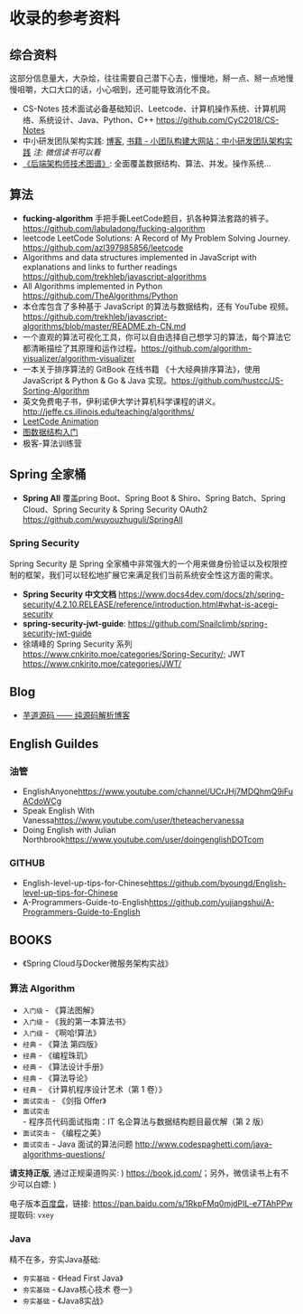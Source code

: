 # 收录的参考资料

## 综合资料

这部分信息量大，大杂烩，往往需要自己潜下心去，慢慢地，掰一点、掰一点地慢慢咀嚼，大口大口的话，小心咽到，还可能导致消化不良。

* CS-Notes 技术面试必备基础知识、Leetcode、计算机操作系统、计算机网络、系统设计、Java、Python、C++ <https://github.com/CyC2018/CS-Notes>
* 中小研发团队架构实践: [博客](https://www.cnblogs.com/dotnet-arch-system/), [书籍 - 小团队构建大网站：中小研发团队架构实践](https://item.jd.com/12477683.html) *注: 微信读书可以看*
* [《后端架构师技术图谱》](https://github.com/xingshaocheng/architect-awesome): 全面覆盖数据结构、算法、并发。操作系统...

## 算法

* **fucking-algorithm** 手把手撕LeetCode题目，扒各种算法套路的裤子。<https://github.com/labuladong/fucking-algorithm>
* leetcode LeetCode Solutions: A Record of My Problem Solving Journey. <https://github.com/azl397985856/leetcode>
* Algorithms and data structures implemented in JavaScript with explanations and links to further readings <https://github.com/trekhleb/javascript-algorithms>
* All Algorithms implemented in Python <https://github.com/TheAlgorithms/Python>
* 本仓库包含了多种基于 JavaScript 的算法与数据结构，还有 YouTube 视频。<https://github.com/trekhleb/javascript-algorithms/blob/master/README.zh-CN.md>
* 一个直观的算法可视化工具，你可以自由选择自己想学习的算法，每个算法它都清晰描绘了其原理和运作过程。<https://github.com/algorithm-visualizer/algorithm-visualizer>
* 一本关于排序算法的 GitBook 在线书籍 《十大经典排序算法》，使用 JavaScript & Python & Go & Java 实现。<https://github.com/hustcc/JS-Sorting-Algorithm>
* 英文免费电子书，伊利诺伊大学计算机科学课程的讲义。<http://jeffe.cs.illinois.edu/teaching/algorithms/>
* [LeetCode Animation](https://github.com/MisterBooo/LeetCodeAnimationvv)
* [图数据结构入门](https://adrianmejia.com/blog/2018/05/14/data-structures-for-beginners-graphs-time-complexity-tutorial/)
* 极客-算法训练营

## Spring 全家桶

* **Spring All** 覆盖pring Boot、Spring Boot & Shiro、Spring Batch、Spring Cloud、Spring Security & Spring Security OAuth2 <https://github.com/wuyouzhuguli/SpringAll>

### Spring Security

Spring Security 是 Spring 全家桶中非常强大的一个用来做身份验证以及权限控制的框架，我们可以轻松地扩展它来满足我们当前系统安全性这方面的需求。

* **Spring Security 中文文档** <https://www.docs4dev.com/docs/zh/spring-security/4.2.10.RELEASE/reference/introduction.html#what-is-acegi-security>
* **spring-security-jwt-guide**: <https://github.com/Snailclimb/spring-security-jwt-guide>
* 徐靖峰的 Spring Security 系列 <https://www.cnkirito.moe/categories/Spring-Security/>; JWT <https://www.cnkirito.moe/categories/JWT/>

## Blog

* [芋道源码 —— 纯源码解析博客](http://www.iocoder.cn/)

## English Guildes

### 油管

* EnglishAnyone<https://www.youtube.com/channel/UCrJHj7MDQhmQ9iFuACdoWCg>
* Speak English With Vanessa<https://www.youtube.com/user/theteachervanessa>
* Doing English with Julian Northbrook<https://www.youtube.com/user/doingenglishDOTcom>

### GITHUB

* English-level-up-tips-for-Chinese<https://github.com/byoungd/English-level-up-tips-for-Chinese>
* A-Programmers-Guide-to-English<https://github.com/yujiangshui/A-Programmers-Guide-to-English>

## BOOKS

* 《Spring Cloud与Docker微服务架构实战》

### 算法 Algorithm

* `入门级` - 《算法图解》
* `入门级` - 《我的第一本算法书》
* `入门级` - 《啊哈!算法》
* `经典` - 《算法 第四版》
* `经典` - 《编程珠玑》
* `经典` - 《算法设计手册》
* `经典` - 《算法导论》
* `经典` - 《计算机程序设计艺术（第 1 卷）》
* `面试突击` - 《剑指 Offer》
* `面试突击` - 程序员代码面试指南：IT 名企算法与数据结构题目最优解（第 2 版）
* `面试突击` - 《编程之美》
* `面试突击` - Java 面试的算法问题 <http://www.codespaghetti.com/java-algorithms-questions/>

**请支持正版**, 通过正规渠道购买: ) <https://book.jd.com/>；另外，微信读书上有不少可以白嫖: )

电子版本[百度盘](不完全收录，仅供学习参阅)，链接: <https://pan.baidu.com/s/1RkpFMq0mjdPIL-e7TAhPPw> 提取码: `vxey`

### Java

精不在多，夯实Java基础:

* `夯实基础` - 《Head First Java》
* `夯实基础` - 《Java核心技术 卷一》
* `夯实基础` - 《Java8实战》
